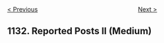 <!--|This file generated by command(leetcode description); DO NOT EDIT.    |-->
<!--+----------------------------------------------------------------------+-->
<!--|@author    openset <openset.wang@gmail.com>                           |-->
<!--|@link      https://github.com/openset                                 |-->
<!--|@home      https://github.com/openset/leetcode                        |-->
<!--+----------------------------------------------------------------------+-->

[< Previous](https://github.com/openset/leetcode/tree/master/problems/maximum-of-absolute-value-expression "Maximum of Absolute Value Expression")
　　　　　　　　　　　　　　　　
[Next >](https://github.com/openset/leetcode/tree/master/problems/largest-unique-number "Largest Unique Number")

## 1132. Reported Posts II (Medium)


